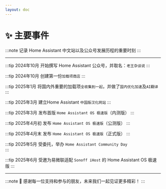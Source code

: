 ```yaml
--- 
layout: doc 
---
```


# ✨ 主要事件
:::note
记录 Home Assistant 中文站以及公众号发展历程的重要时刻
:::

---
:::tip 2024年10月
开始撰写 Home Assistant 公众号，并取名：`老王杂谈说`
:::

:::tip 2024年10月 
创建第一份`加载项商店`
:::

:::tip 2025年1月 
将国内外重要的加载项`全收集到一起`，并做了`国内优化加速`及`AI翻译`
:::

:::tip 2025年3月
建立Home Assistant `中国版汉化网站`
:::

:::tip 2025年3月 
发布首版 `Home Assistant OS 极速版`（内测版）
:::

:::tip 2025年4月初
发布 `Home Assistant OS 极速版`（公测版）
:::

:::tip 2025年4月末
发布 `Home Assistant OS 极速版`（正式版）
:::

:::tip 2025年5月 
受委托，举办 `Home Assistant Community Day`  
:::

:::tip 2025年6月 
受邀为易微联适配 `Sonoff iHost` 的 Home Assistant OS 极速版
:::

---

:::note
🚩 感谢每一位支持和参与的朋友，未来我们一起见证更多精彩！
:::

